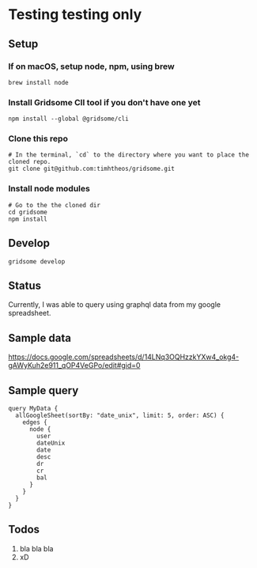 # Testing testing only

## Setup

### If on macOS, setup node, npm, using brew

```
brew install node
```

### Install Gridsome ClI tool if you don't have one yet

```
npm install --global @gridsome/cli
```

### Clone this repo

```
# In the terminal, `cd` to the directory where you want to place the cloned repo.
git clone git@github.com:timhtheos/gridsome.git
```

### Install node modules

```
# Go to the the cloned dir
cd gridsome
npm install
```

## Develop

```
gridsome develop
```

## Status

Currently, I was able to query using graphql data from my google spreadsheet.

## Sample data

https://docs.google.com/spreadsheets/d/14LNq3OQHzzkYXw4_okg4-gAWyKuh2e911_qOP4VeGPo/edit#gid=0

## Sample query

```
query MyData {
  allGoogleSheet(sortBy: "date_unix", limit: 5, order: ASC) {
    edges {
      node {
        user
        dateUnix
        date
        desc
        dr
        cr
        bal
      }
    }
  }
}
```

## Todos

1. bla bla bla
2. xD
